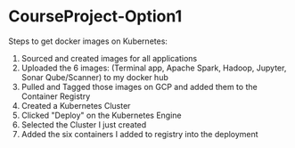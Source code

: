 # CourseProject-Option1
Steps to get docker images on Kubernetes:
1. Sourced and created images for all applications
2. Uploaded the 6 images: (Terminal app, Apache Spark, Hadoop, Jupyter, Sonar Qube/Scanner) to my docker hub
3. Pulled and Tagged those images on GCP and added them to the Container Registry
4. Created a Kubernetes Cluster
5. Clicked "Deploy" on the Kubernetes Engine
6. Selected the Cluster I just created
7. Added the six containers I added to registry into the deployment

